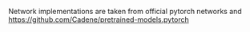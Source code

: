 Network implementations are taken from official pytorch networks and https://github.com/Cadene/pretrained-models.pytorch
